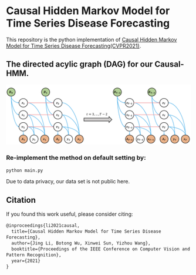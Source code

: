 # Causal Hidden Markov Model for Time Series Disease Forecasting
This repository is the python implementation of [Causal Hidden Markov Model for Time Series Disease Forecasting(CVPR2021)](https://arxiv.org/pdf/2103.16391.pdf).

## The directed acylic graph (DAG) for our Causal-HMM.
![The directed acylic graph (DAG) for our Causal-HMM](https://github.com/LilJing/causal_hmm/blob/main/graph.png)


### Re-implement the method on default setting by:
```
python main.py 
```
Due to data privacy, our data set is not public here.

## Citation
If you found this work useful, please consider citing:
```
@inproceedings{li2021causal,
  title={Causal Hidden Markov Model for Time Series Disease Forecasting},
  author={Jing Li, Botong Wu, Xinwei Sun, Yizhou Wang},
  booktitle={Proceedings of the IEEE Conference on Computer Vision and Pattern Recognition},
  year={2021}
}
```

